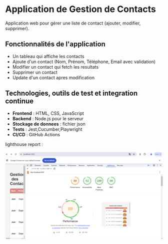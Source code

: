 # Application de Gestion de Contacts

Application web pour gérer une liste de contact (ajouter, modifier, supprimer).

## Fonctionnalités de l'application

- Un tableau qui affiche les contacts
- Ajoute d'un contact (Nom, Prénom, Téléphone, Email avec validation)  
- Modifier un contact qui fetch les resultats 
- Supprimer un contact
- Update d'un contact apres modification

## Technologies, outils de test et integration continue

- **Frontend** : HTML, CSS, JavaScript  
- **Backend** : Node.js pour le serveur
- **Stockage de donnees** : fichier json
- **Tests** : Jest,Cucumber,Playwright  
- **CI/CD** : GitHub Actions  

lighthouse report :


![alt text](image.png)
